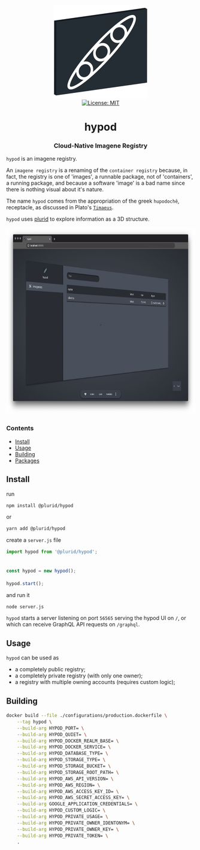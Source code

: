 <p align="center">
    <img src="https://raw.githubusercontent.com/plurid/hypod/master/about/identity/hypod-logo.png" height="250px">
    <br />
    <a target="_blank" href="https://github.com/plurid/hypod/blob/master/LICENSE">
        <img src="https://img.shields.io/badge/license-MIT-blue.svg?colorB=1380C3&style=for-the-badge" alt="License: MIT">
    </a>
</p>



<h1 align="center">
    hypod
</h1>


<h3 align="center">
    Cloud-Native Imagene Registry
</h1>



`hypod` is an imagene registry.

An `imagene registry` is a renaming of the `container registry` because, in fact, the registry is one of 'images', a runnable package, not of 'containers', a running package, and because a software 'image' is a bad name since there is nothing visual about it's nature.

The name `hypod` comes from the appropriation of the greek `hupodochê`, receptacle, as discussed in Plato's [`Timaeus`](https://plato.stanford.edu/entries/plato-timaeus/).

`hypod` uses [plurid](https://github.com/plurid/plurid) to explore information as a 3D structure.


<img src="https://raw.githubusercontent.com/plurid/hypod/master/about/screenshots/ss-1.png" height="500px">



### Contents

+ [Install](#install)
+ [Usage](#usage)
+ [Building](#building)
+ [Packages](#packages)



## Install

run

``` bash
npm install @plurid/hypod
```

or

``` bash
yarn add @plurid/hypod
```

create a `server.js` file

``` typescript
import hypod from '@plurid/hypod';


const hypod = new hypod();

hypod.start();
```

and run it

``` bash
node server.js
```

`hypod` starts a server listening on port `56565` serving the hypod UI on `/`, or which can receive GraphQL API requests on `/graphql`.



## Usage

`hypod` can be used as

+ a completely public registry;
+ a completely private registry (with only one owner);
+ a registry with multiple owning accounts (requires custom logic);



## Building

``` bash
docker build --file ./configurations/production.dockerfile \
    --tag hypod \
    --build-arg HYPOD_PORT= \
    --build-arg HYPOD_QUIET= \
    --build-arg HYPOD_DOCKER_REALM_BASE= \
    --build-arg HYPOD_DOCKER_SERVICE= \
    --build-arg HYPOD_DATABASE_TYPE= \
    --build-arg HYPOD_STORAGE_TYPE= \
    --build-arg HYPOD_STORAGE_BUCKET= \
    --build-arg HYPOD_STORAGE_ROOT_PATH= \
    --build-arg HYPOD_AWS_API_VERSION= \
    --build-arg HYPOD_AWS_REGION= \
    --build-arg HYPOD_AWS_ACCESS_KEY_ID= \
    --build-arg HYPOD_AWS_SECRET_ACCESS_KEY= \
    --build-arg GOOGLE_APPLICATION_CREDENTIALS= \
    --build-arg HYPOD_CUSTOM_LOGIC= \
    --build-arg HYPOD_PRIVATE_USAGE= \
    --build-arg HYPOD_PRIVATE_OWNER_IDENTONYM= \
    --build-arg HYPOD_PRIVATE_OWNER_KEY= \
    --build-arg HYPOD_PRIVATE_TOKEN= \
    .
```
